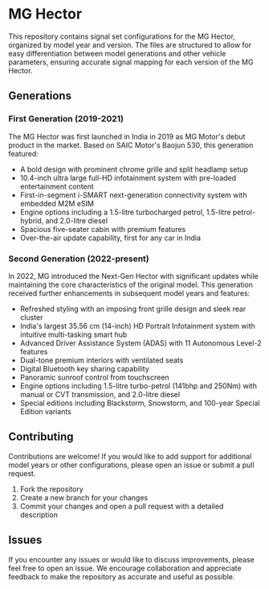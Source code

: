# MG Hector

This repository contains signal set configurations for the MG Hector, organized by model year and version. The files are structured to allow for easy differentiation between model generations and other vehicle parameters, ensuring accurate signal mapping for each version of the MG Hector.

## Generations

### First Generation (2019-2021)

The MG Hector was first launched in India in 2019 as MG Motor's debut product in the market. Based on SAIC Motor's Baojun 530, this generation featured:

- A bold design with prominent chrome grille and split headlamp setup
- 10.4-inch ultra large full-HD infotainment system with pre-loaded entertainment content
- First-in-segment i-SMART next-generation connectivity system with embedded M2M eSIM
- Engine options including a 1.5-litre turbocharged petrol, 1.5-litre petrol-hybrid, and 2.0-litre diesel
- Spacious five-seater cabin with premium features
- Over-the-air update capability, first for any car in India

### Second Generation (2022-present)

In 2022, MG introduced the Next-Gen Hector with significant updates while maintaining the core characteristics of the original model. This generation received further enhancements in subsequent model years and features:

- Refreshed styling with an imposing front grille design and sleek rear cluster
- India's largest 35.56 cm (14-inch) HD Portrait Infotainment system with intuitive multi-tasking smart hub
- Advanced Driver Assistance System (ADAS) with 11 Autonomous Level-2 features
- Dual-tone premium interiors with ventilated seats
- Digital Bluetooth key sharing capability
- Panoramic sunroof control from touchscreen
- Engine options including 1.5-litre turbo-petrol (141bhp and 250Nm) with manual or CVT transmission, and 2.0-litre diesel
- Special editions including Blackstorm, Snowstorm, and 100-year Special Edition variants

## Contributing

Contributions are welcome! If you would like to add support for additional model years or other configurations, please open an issue or submit a pull request.

1. Fork the repository
2. Create a new branch for your changes
3. Commit your changes and open a pull request with a detailed description

## Issues

If you encounter any issues or would like to discuss improvements, please feel free to open an issue. We encourage collaboration and appreciate feedback to make the repository as accurate and useful as possible.
